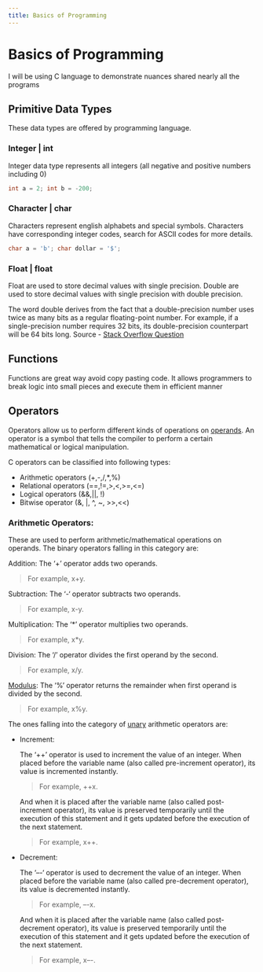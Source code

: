 ```yaml
---
title: Basics of Programming
---
```


# Basics of Programming

I will be using C language to demonstrate nuances shared nearly all the programs

## Primitive Data Types

These data types are offered by programming language.

### Integer | int

Integer data type represents all integers (all negative and positive numbers including 0)

```C
int a = 2; int b = -200;
```

### Character | char

Characters represent english alphabets and special symbols.
Characters have corresponding integer codes, search for ASCII codes for more details.

```C
char a = 'b'; char dollar = '$';
```

### Float | float

Float are used to store decimal values with single precision.
Double are used to store decimal values with single precision with double precision.

The word double derives from the fact that a double-precision number uses twice as many bits as a regular floating-point number.
For example, if a single-precision number requires 32 bits, its double-precision counterpart will be 64 bits long.
Source - [Stack Overflow Question](https://stackoverflow.com/questions/801117/whats-the-difference-between-a-single-precision-and-double-precision-floating-p#801146)

## Functions

Functions are great way avoid copy pasting code. It allows programmers to break logic into small pieces and execute them in efficient manner

<!-----### Method Signature----->

## Operators

Operators allow us to perform different kinds of operations on [operands](https://en.wikipedia.org/wiki/Operand). An operator is a symbol that tells the compiler to perform a certain mathematical or logical manipulation.

C operators can be classified into following types:

- Arithmetic operators (+,-,/,*,%)
- Relational operators (==,!=,>,<,>=,<=)
- Logical operators (&&,||, !)
- Bitwise operator (&, |, ^, ~, >>,<<)

### Arithmetic Operators: 
These are used to perform arithmetic/mathematical operations on operands. The binary operators falling in this category are:

Addition: The ‘+’ operator adds two operands. 
>For example, x+y.

Subtraction: The ‘-‘ operator subtracts two operands. 
>For example, x-y.

Multiplication: The ‘*’ operator multiplies two operands. 
>For example, x*y.

Division: The ‘/’ operator divides the first operand by the second. 
>For example, x/y.

[Modulus](https://en.wikipedia.org/wiki/Modulus): The ‘%’ operator returns the remainder when first operand is divided by the second. 
>For example, x%y.

The ones falling into the category of [unary](https://en.wikipedia.org/wiki/Unary_operation) arithmetic operators are:

- Increment: 

  The ‘++’ operator is used to increment the value of an integer. When placed before the variable name (also called pre-increment operator), its value is incremented instantly. 
  >For example, ++x.
  
  And when it is placed after the variable name (also called post-increment operator), its value is preserved temporarily until the execution of this statement and it gets updated before the execution of the next statement. 
  >For example, x++.

- Decrement: 

  The ‘–-‘ operator is used to decrement the value of an integer. When placed before the variable name (also called pre-decrement operator), its value is decremented instantly. 
  >For example, –-x.
  
  And when it is placed after the variable name (also called post-decrement operator), its value is preserved temporarily until the execution of this statement and it gets updated before the execution of the next statement. 
  >For example, x–-.
